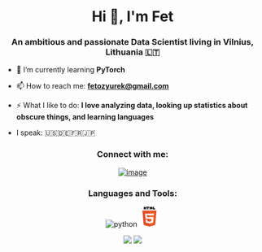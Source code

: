 <h1 align="center">Hi 👋, I'm Fet </h1>
<h3 align="center">An ambitious and passionate Data Scientist living in Vilnius, Lithuania 🇱🇹</h3>

- 🌱 I’m currently learning **PyTorch**

- 📫 How to reach me: **fetozyurek@gmail.com**

- ⚡ What I like to do: **I love analyzing data, looking up statistics about obscure things, and learning languages**

- I speak: 🇺🇸🇩🇪🇫🇷🇯🇵

<h3 align="center">Connect with me:</h3>
<div align="center">

[![image](https://img.shields.io/badge/LinkedIn-0077B5?style=for-the-badge&logo=linkedin&logoColor=white)](https://www.linkedin.com/in/fetozyurek/)
  
</div>

<h3 align="center">Languages and Tools:</h3>

<p align="center"> 
  <a>
    <img src="https://upload.wikimedia.org/wikipedia/commons/thumb/c/c3/Python-logo-notext.svg/1869px-Python-logo-notext.svg.png" alt="python" width="40" height="40"/>
  </a>
  <a>
    <img src="https://raw.githubusercontent.com/devicons/devicon/master/icons/html5/html5-original-wordmark.svg" alt="html5" width="40" height="40"/>
  </a>
</p>

<p align= "center">
  <img height= "150" src="https://github-readme-stats.vercel.app/api?username=canozyurek&theme=react&show_icons=true&include_all_commits=true" />
  <img height= "150" src="https://github-readme-stats.vercel.app/api/top-langs/?username=canozyurek&theme=react&layout=compact" />
</p>

